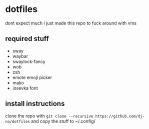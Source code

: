 # dotfiles
dont expect much i just made this repo to fuck around with vms
## required stuff
* sway
* waybar
* swaylock-fancy
* wob
* zsh
* emote emoji picker
* mako
* iosevka font
## install instructions
clone the repo with `git clone --recursive https://github.com/dj-no/dotfiles` and copy the stuff to ~/.config/
